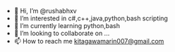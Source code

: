 - 👋 Hi, I’m @rushabhxv
- 👀 I’m interested in c#,c++,java,python,bash scripting
- 🌱 I’m currently learning python,bash
- 💞️ I’m looking to collaborate on ...
- 📫 How to reach me kitagawamarin007@gmail.com

<!---
rushabhxv/rushabhxv is a ✨ special ✨ repository because its `README.md` (this file) appears on your GitHub profile.
You can click the Preview link to take a look at your changes.
--->
